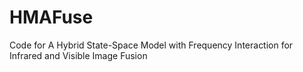 # HMAFuse
Code for A Hybrid State-Space Model with Frequency Interaction for Infrared and Visible Image Fusion
